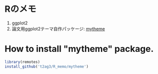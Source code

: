 # Rのメモ

1. ggplot2
2. 論文用ggplot2テーマ自作パッケージ: [mytheme](https://github.com/t2ag3/R_memo/tree/main/mytheme)

# How to install "mytheme" package.
```R
library(remotes)
install_github('t2ag3/R_memo/mytheme')
```
